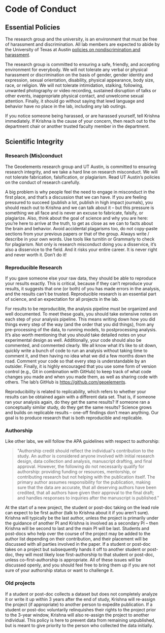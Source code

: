 # Code of Conduct

## Essential Policies

The research group and the university, is an environment that must be free of harassment and discrimination. All lab members are expected to abide by the University of Texas at Austin [policies on nondiscrimination and harassment](https://policies.utexas.edu/policies/nondiscrimination-policy). 

The research group is committed to ensuring a safe, friendly, and accepting environment for everybody. We will not tolerate any verbal or physical harassment or discrimination on the basis of gender, gender identity and expression, sexual orientation, disability, physical appearance, body size, race, or religion. We will not tolerate intimidation, stalking, following, unwanted photography or video recording, sustained disruption of talks or other events, inappropriate physical contact, and unwelcome sexual attention. Finally, it should go without saying that lewd language and behavior have no place in the lab, including any lab outings. 

If you notice someone being harassed, or are harassed yourself, tell Krishna immediately. If Krishna is the cause of your concern, then reach out to the department chair or another trusted faculty member in the department.

## Scientific Integrity 

### Research (Mis)conduct

The Geoelements research group and UT Austin, is committed to ensuring research integrity, and we take a hard line on research misconduct. We will not tolerate fabrication, falsification, or plagiarism. Read UT Austin’s policies on the conduct of research carefully.

A big problem is why people feel the need to engage in misconduct in the first place, and that’s a discussion that we can have. If you are feeling pressured to succeed (publish a lot, publish in high impact journals), you should reach out to Krishna and we can talk about it – but this pressure is something we all face and is never an excuse to fabricate, falsify, or plagiarize. Also, think about the goal of science and why you are here: you’re here to arrive at the truth, to get as close as we can to facts about the brain and behavior. Avoid accidental plagarisms too, do not copy-paste sections from your previous papers or that of the group. Always write / describe in your own words. Use tools like turnitin or Grammarly to check for plagiarism. Not only is research misconduct doing you a disservice, it’s also a disservice to the field. And it risks your entire career. It is never right and never worth it. Don’t do it!

### Reproducible Research

If you gave someone else your raw data, they should be able to reproduce your results exactly. This is critical, because if they can’t reproduce your results, it suggests that one (or both) of you has made errors in the analysis, and the results can’t be trusted. Reproducible research is an essential part of science, and an expectation for all projects in the lab.

For results to be reproducible, the analysis pipeline must be organized and well documented. To meet these goals, you should take extensive notes on each step of your analysis pipeline. This means writing down how you did things every step of the way (and the order that you did things), from any pre-processing of the data, to running models, to postprocessing analysis. It’s also worth mentioning that you should take detailed notes on your experimental design as well. Additionally, your code should also be commented, and commented clearly. We all know what it’s like to sit down, quickly write a bunch of code to run an analysis without taking time to comment it, and then having no idea what we did a few months down the road. Comment your code so that every step is understandable by an outsider. Finally, it is highly encouraged that you use some form of version control (e.g., Git in combination with GitHub) to keep track of what code changes you made and when you made them, as well as sharing code with others. The lab’s GitHub is https://github.com/geoelements.

Reproducibility is related to replicability, which refers to whether your results can be obtained again with a different data set. That is, if someone ran your analysis again, do they get the same results? If someone ran a conceptually similar study, do they get the same results? Science grows and builds on replicable results – one-off findings don’t mean anything. Our goal is to produce research that is both reproducible and replicable.

### Authorship

Like other labs, we will follow the APA guidelines with respect to authorship:


> "Authorship credit should reflect the individual's contribution to the study. An author is considered anyone involved with initial research design, data collection and analysis, manuscript drafting, and final approval. However, the following do not necessarily qualify for authorship: providing funding or resources, mentorship, or contributing research but not helping with the publication itself. The primary author assumes responsibility for the publication, making sure that the data are accurate, that all deserving authors have been credited, that all authors have given their approval to the final draft; and handles responses to inquiries after the manuscript is published."
	
At the start of a new project, the student or post-doc taking on the lead role can expect to be first author (talk to Krishna about it if you aren’t sure). Krishna will typically be the last author, unless the project is primarily under the guidance of another PI and Krishna is involved as a secondary PI – then Krishna will be second to last and the main PI will be last. Students and post-docs who help over the course of the project may be added to the author list depending on their contribution, and their placement will be discussed with all parties involved in the paper. If a student or post-doc takes on a project but subsequently hands it off to another student or post-doc, they will most likely lose first-authorship to that student or post-doc, unless co-first-authorship is appropriate. All of these issues will be discussed openly, and you should feel free to bring them up if you are not sure of your authorship status or want to challenge it.

### Old projects

If a student or post-doc collects a dataset but does not completely analyze it or write it up within 3 years after the end of study, Krishna will re-assign the project (if appropriate) to another person to expedite publication. If a student or post-doc voluntarily relinquishes their rights to the project prior to the 3-year window, Krishna will also re-assign the project to another individual. This policy is here to prevent data from remaining unpublished, but is meant to give priority to the person who collected the data initially.
